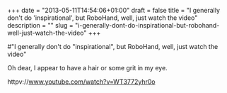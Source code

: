 +++
date = "2013-05-11T14:54:06+01:00"
draft = false
title = "I generally don't do 'inspirational', but RoboHand, well, just watch the video"
description = ""
slug = "i-generally-dont-do-inspirational-but-robohand-well-just-watch-the-video"
+++

#"I generally don't do \"inspirational\", but RoboHand, well, just watch the video"

Oh dear, I appear to have a hair or some grit in my eye.

httpv://www.youtube.com/watch?v=WT3772yhr0o
